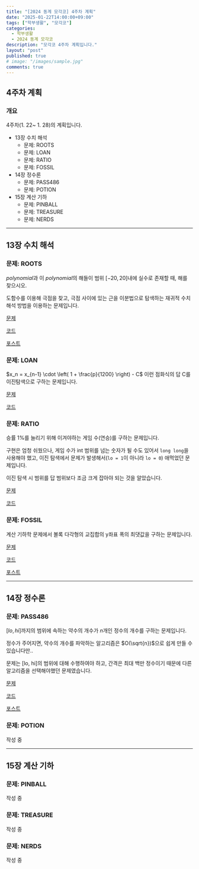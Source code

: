 ```yaml
---
title: "[2024 동계 모각코] 4주차 계획"
date: "2025-01-22T14:00:00+09:00"
tags: ["학부생활", "모각코"]
categories: 
  - 학부생활
  - 2024 동계 모각코
description: "모각코 4주차 계획입니다."
layout: "post"
published: true
# image: "/images/sample.jpg"
comments: true
---
```


## 4주차 계획
### 개요
4주차(1. 22~ 1. 28)의 계획입니다.
- 13장 수치 해석
  - 문제: ROOTS
  - 문제: LOAN
  - 문제: RATIO
  - 문제: FOSSIL
- 14장 정수론
  - 문제: PASS486
  - 문제: POTION
- 15장 계산 기하
  - 문제: PINBALL
  - 문제: TREASURE
  - 문제: NERDS
* * *

## 13장 수치 해석
### 문제: ROOTS
$polynomial$과 이 $polynomial$의 해들이 범위 $[-20, 20]$내에 실수로 존재할 때, 해를 찾으시오.

도함수를 이용해 극점을 찾고, 극점 사이에 있는 근을 이분법으로 탐색하는 재귀적 수치해석 방법을 이용하는 문제입니다.

[문제](https://algospot.com/judge/problem/read/ROOTS)

[코드](https://github.com/sossos5989/algospot/blob/main/roots.cc)

[포스트](https://sossos5989.github.io/posts/%EC%95%8C%EA%B3%A0%EB%A6%AC%EC%A6%98/%EC%A2%85%EB%A7%8C%EB%B6%81/11/)

### 문제: LOAN
$x_n = x_{n-1} \cdot \left( 1 + \frac{p}{1200} \right) - C$ 이런 점화식의 답 C를 이진탐색으로 구하는 문제입니다.

[문제](https://algospot.com/judge/problem/read/LOAN)

[코드](https://github.com/sossos5989/algospot/blob/main/loan.cc)

### 문제: RATIO
승률 1%를 늘리기 위해 이겨야하는 게임 수(연승)를 구하는 문제입니다.

구현은 엄청 쉬웠으나, 게임 수가 int 범위를 넘는 숫자가 될 수도 있어서 `long long`을 사용해야 했고, 이진 탐색에서 문제가 발생해서(`lo = 1`이 아니라 `lo = 0`) 애먹었던 문제입니다. 

이진 탐색 시 범위를 답 범위보다 조금 크게 잡아야 되는 것을 알았습니다.

[문제](https://algospot.com/judge/problem/read/RATIO)

[코드](https://github.com/sossos5989/algospot/blob/main/RATIO.cc)


### 문제: FOSSIL
계산 기하학 문제에서 볼록 다각형의 교집합의 y좌표 폭의 최댓값을 구하는 문제입니다.

[문제](https://algospot.com/judge/problem/read/FOSSIL)

[코드](https://github.com/sossos5989/algospot/blob/main/fossil.cc)

[포스트](https://sossos5989.github.io/posts/%EC%95%8C%EA%B3%A0%EB%A6%AC%EC%A6%98/%EC%A2%85%EB%A7%8C%EB%B6%81/12/)

* * *

## 14장 정수론
### 문제: PASS486
$[lo, hi]$까지의 범위에 속하는 약수의 개수가 $n$개인 정수의 개수를 구하는 문제입니다.

정수가 주어지면, 약수의 개수를 파악하는 알고리즘은 $O(\sqrt{n})$으로 쉽게 만들 수 있습니다만..

문제는 [lo, hi]의 범위에 대해 수행하여야 하고, 간격은 최대 백만 정수이기 때문에 다른 알고리즘을 선택해야했던 문제였습니다.

[문제](https://algospot.com/judge/problem/read/PASS486)

[코드](https://github.com/sossos5989/algospot/blob/main/pass486.cc)

[포스트](https://sossos5989.github.io/posts/%EC%95%8C%EA%B3%A0%EB%A6%AC%EC%A6%98/%EC%A2%85%EB%A7%8C%EB%B6%81/13/)

### 문제: POTION
작성 중

* * *

## 15장 계산 기하
### 문제: PINBALL
작성 중

### 문제: TREASURE
작성 중

### 문제: NERDS
작성 중
